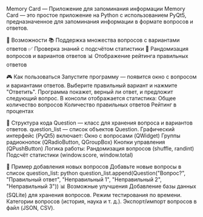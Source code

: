 Memory Card — Приложение для запоминания информации
Memory Card — это простое приложение на Python с использованием PyQt5, предназначенное для запоминания информации в формате вопросов и ответов.

📌 Возможности
📚 Поддержка множества вопросов с вариантами ответов
✅ Проверка знаний с подсчётом статистики
🔄 Рандомизация вопросов и вариантов ответов
📊 Отображение рейтинга правильных ответов

🎮 Как пользоваться
Запустите программу — появится окно с вопросом и вариантами ответов.
Выберите правильный вариант и нажмите "Ответить".
Программа покажет, верный ли ответ, и предложит следующий вопрос.
В консоли отображается статистика:
Общее количество вопросов
Количество правильных ответов
Рейтинг в процентах

📂 Структура кода
Question — класс для хранения вопроса и вариантов ответов.
question_list — список объектов Question.
Графический интерфейс (PyQt5) включает:
Окно с вопросами (QWidget)
Группы радиокнопок (QRadioButton, QGroupBox)
Кнопки управления (QPushButton)
Логика работы:
Рандомизация вопросов (shuffle, randint)
Подсчёт статистики (window.score, window.total)

🔧 Пример добавления новых вопросов
Добавьте новые вопросы в список question_list:
python
question_list.append(Question("Вопрос?", "Правильный ответ", "Неправильный 1", "Неправильный 2", "Неправильный 3"))
📊 Возможные улучшения
Добавление базы данных (SQLite) для хранения вопросов.
Режим тестирования по времени.
Категории вопросов (история, наука и т. д.).
Экспорт/импорт вопросов в файл (JSON, CSV).
